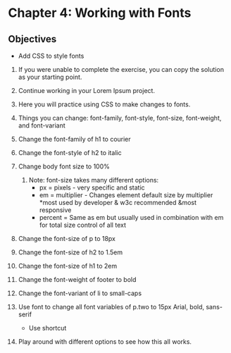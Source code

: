 # Chapter 4: Working with Fonts

## Objectives
* Add CSS to style fonts

 
1. If you were unable to complete the exercise, you can copy the solution as your starting point.

1. Continue working in your Lorem Ipsum project. 

1. Here you will practice using CSS to make changes to fonts.

1. Things you can change: font-family, font-style, font-size, font-weight, and font-variant

1. Change the font-family of h1 to courier

1. Change the font-style of h2 to italic

1. Change body font size to 100%
    1. Note: font-size takes many different options: 
        * px = pixels - very specific and static
        * em = multiplier - Changes element default size by multiplier
            *most used by developer & w3c recommended 
            &most responsive
        * percent = Same as em but usually used in combination with em for total size control of all text

1. Change the font-size of p to 18px

1. Change the font-size of h2 to 1.5em

1. Change the font-size of h1 to 2em

1. Change the font-weight of footer to bold

1. Change the font-variant of li to small-caps

1. Use font to change all font variables of p.two to 15px Arial, bold, sans-serif
    * Use shortcut

1. Play around with different options to see how this all works.  
